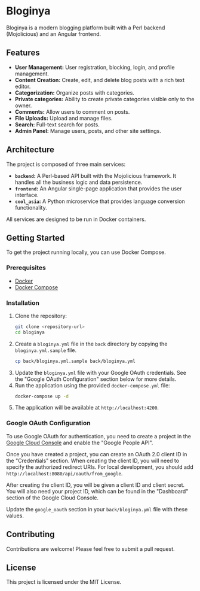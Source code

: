 # Bloginya

Bloginya is a modern blogging platform built with a Perl backend (Mojolicious) and an Angular frontend.

## Features

*   **User Management:** User registration, blocking, login, and profile management.
*   **Content Creation:** Create, edit, and delete blog posts with a rich text editor.
*   **Categorization:** Organize posts with categories.
*   **Private categories:** Ability to create private categories visible only to the owner.
*   **Comments:** Allow users to comment on posts.
*   **File Uploads:** Upload and manage files.
*   **Search:** Full-text search for posts.
*   **Admin Panel:** Manage users, posts, and other site settings.

## Architecture

The project is composed of three main services:

*   **`backend`:** A Perl-based API built with the Mojolicious framework. It handles all the business logic and data persistence.
*   **`frontend`:** An Angular single-page application that provides the user interface.
*   **`cool_asia`:** A Python microservice that provides language conversion functionality.

All services are designed to be run in Docker containers.

## Getting Started

To get the project running locally, you can use Docker Compose.

### Prerequisites

*   [Docker](https://docs.docker.com/get-docker/)
*   [Docker Compose](https://docs.docker.com/compose/install/)

### Installation

1.  Clone the repository:
    ```bash
    git clone <repository-url>
    cd bloginya
    ```
2.  Create a `bloginya.yml` file in the `back` directory by copying the `bloginya.yml.sample` file.
    ```bash
    cp back/bloginya.yml.sample back/bloginya.yml
    ```
3.  Update the `bloginya.yml` file with your Google OAuth credentials. See the "Google OAuth Configuration" section below for more details.
4.  Run the application using the provided `docker-compose.yml` file:
    ```bash
    docker-compose up -d
    ```
5.  The application will be available at `http://localhost:4200`.

### Google OAuth Configuration

To use Google OAuth for authentication, you need to create a project in the [Google Cloud Console](https://console.cloud.google.com/) and enable the "Google People API".

Once you have created a project, you can create an OAuth 2.0 client ID in the "Credentials" section. When creating the client ID, you will need to specify the authorized redirect URIs. For local development, you should add `http://localhost:8080/api/oauth/from_google`.

After creating the client ID, you will be given a client ID and client secret. You will also need your project ID, which can be found in the "Dashboard" section of the Google Cloud Console.

Update the `google_oauth` section in your `back/bloginya.yml` file with these values.

## Contributing

Contributions are welcome! Please feel free to submit a pull request.

## License

This project is licensed under the MIT License.
